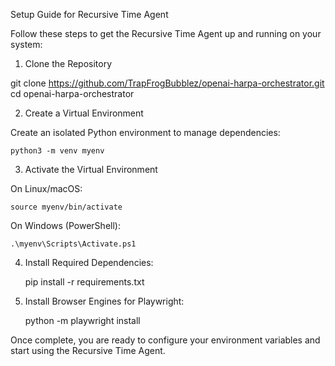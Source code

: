 Setup Guide for Recursive Time Agent

Follow these steps to get the Recursive Time Agent up and running on your system:
1. Clone the Repository

git clone https://github.com/TrapFrogBubblez/openai-harpa-orchestrator.git
cd openai-harpa-orchestrator

2. Create a Virtual Environment

Create an isolated Python environment to manage dependencies:

    python3 -m venv myenv

3. Activate the Virtual Environment

On Linux/macOS:

    source myenv/bin/activate

On Windows (PowerShell):

    .\myenv\Scripts\Activate.ps1

4. Install Required Dependencies:

    pip install -r requirements.txt

5. Install Browser Engines for Playwright:

    python -m playwright install

Once complete, you are ready to configure your environment variables and start using the Recursive Time Agent.